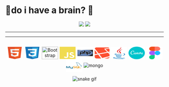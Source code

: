 # 🤨do i have a brain? 🧠

<section align="center">

<img height="180em" src="https://github-readme-stats.vercel.app/api/top-langs/?username=charlon-156&layout=compact&langs_count=16&theme=aura&include_all_commits=true"/>
<img height="180em" src="https://github-readme-stats.vercel.app/api?username=charlon-156&show_icons=true&theme=aura&include_all_commits=false&count_private=false"/>
</section>

<hr>

<section align="center">
<!--
[![Instagram Badge](https://img.shields.io/badge/-natansl-purple?style=flat-square&logo=instagram&logoColor=white&link=https://www.instagram.com/natanael.sousaleite/?hl=pt-br)](https://instagram.com/natanael.sousaleite)
[![Medium Badge](https://img.shields.io/badge/-@natansl-03a57a?style=flat-square&labelColor=000000&logo=Medium&link=https://medium.com/@natansl/)](https://medium.com/@natansl)
[![Gmail Badge](https://img.shields.io/badge/-natansl@gmail.com-c14438?style=flat-square&logo=Gmail&logoColor=white&link=mailto:natansl@gmail.com)](mailto:natansl@gmail.com)
-->
</section>

<hr>

<div style="display: inline_block" align="center"><br>
  <img title="HTML5" align="center" alt="HTML" height="40" width="52" src="https://raw.githubusercontent.com/devicons/devicon/master/icons/html5/html5-original.svg">
  <img title="CSS3" align="center" alt="CSS" height="40" width="52" src="https://raw.githubusercontent.com/devicons/devicon/master/icons/css3/css3-original.svg">
  <img title="Bootstrap" align="center" height="40" width="52" src="https://cdn.jsdelivr.net/gh/devicons/devicon/icons/bootstrap/bootstrap-original.svg" />
  <img title="JavaScript" align="center" alt="JavaScript" height="40" width="52" src="https://raw.githubusercontent.com/devicons/devicon/master/icons/javascript/javascript-plain.svg">
  <img title="PHP" align="center" alt="PHP" height="40" width="52" src="https://raw.githubusercontent.com/devicons/devicon/master/icons/php/php-original.svg">
  <img title="Laravel" align="center" alt="Laravel" height="36" width="48" src="https://raw.githubusercontent.com/devicons/devicon/master/icons/laravel/laravel-plain.svg">
  <img title="Java" align="center" alt="Java" height="40" width="52" src="https://raw.githubusercontent.com/devicons/devicon/master/icons/java/java-original.svg">
  <img title="Canva" align="center" alt"Canva" height="40" width="52" src="https://raw.githubusercontent.com/devicons/devicon/master/icons/canva/canva-original.svg">
  <img title="Figma" align="center" alt"Figma" height="40" width="52" src="https://raw.githubusercontent.com/devicons/devicon/master/icons/figma/figma-original.svg">
  <img title="Mysql" align="center" alt"Mysql" height="40" width="52" src="https://raw.githubusercontent.com/devicons/devicon/master/icons/mysql/mysql-original-wordmark.svg">
  <img title="mongo" align="center" width="40" src="https://cdn.jsdelivr.net/gh/devicons/devicon/icons/mongodb/mongodb-original.svg" />




![snake gif](https://github.com/charlon-156/charlon-156/blob/output/github-contribution-grid-snake.svg)


</div>
